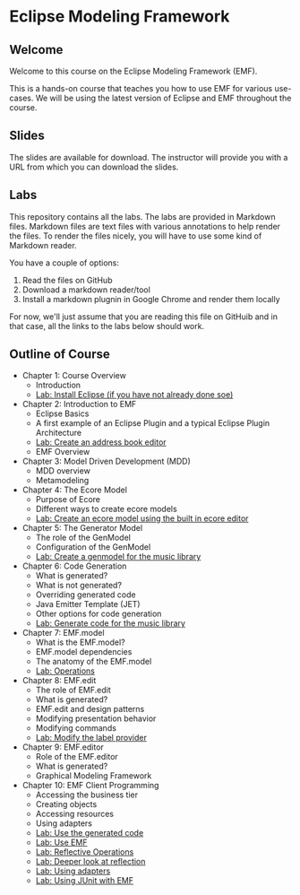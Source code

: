 # Eclipse Modeling Framework

## Welcome

Welcome to this course on the Eclipse Modeling Framework (EMF).

This is a hands-on course that teaches you how to use EMF for various use-cases.
We will be using the latest version of Eclipse and EMF throughout the course.

## Slides

The slides are available for download.
The instructor will provide you with a URL from which you can download the slides.

## Labs

This repository contains all the labs.
The labs are provided in Markdown files.
Markdown files are text files with various annotations to help render the files.
To render the files nicely, you will have to use some kind of Markdown reader.

You have a couple of options:

1. Read the files on GitHub
2. Download a markdown reader/tool
3. Install a markdown plugnin in Google Chrome and render them locally

For now, we'll just assume that you are reading this file on GitHuib and in that case, all the links to the labs below should work.

## Outline of Course

* Chapter 1: Course Overview
  * Introduction
  * [Lab: Install Eclipse (if you have not already done soe)](labs/00_installation.md)
* Chapter 2: Introduction to EMF
  * Eclipse Basics
  * A first example of an Eclipse Plugin and a typical Eclipse Plugin Architecture
  * [Lab: Create an address book editor](labs/02_AddressBook.md)
  * EMF Overview
* Chapter 3: Model Driven Development (MDD)
  * MDD overview
  * Metamodeling
* Chapter 4: The Ecore Model
  * Purpose of Ecore
  * Different ways to create ecore models
  * [Lab: Create an ecore model using the built in ecore editor](labs/03_MusicLibraryWithEcore.md)
* Chapter 5: The Generator Model
  * The role of the GenModel
  * Configuration of the GenModel
  * [Lab: Create a genmodel for the music library](labs/04_Genmodel.md)
* Chapter 6: Code Generation
  * What is generated?
  * What is not generated?
  * Overriding generated code
  * Java Emitter Template (JET)
  * Other options for code generation
  * [Lab: Generate code for the music library](labs/05_ModifyGenModel.md)
* Chapter 7: EMF.model
  * What is the EMF.model?
  * EMF.model dependencies
  * The anatomy of the EMF.model
  * [Lab: Operations](labs/06_Operation.md)
* Chapter 8: EMF.edit
  * The role of EMF.edit
  * What is generated?
  * EMF.edit and design patterns
  * Modifying presentation behavior
  * Modifying commands
  * [Lab: Modify the label provider](labs/07_ModifyLabelProvider.md)
* Chapter 9: EMF.editor
  * Role of the EMF.editor
  * What is generated?
  * Graphical Modeling Framework
* Chapter 10: EMF Client Programming
  * Accessing the business tier
  * Creating objects
  * Accessing resources
  * Using adapters
  * [Lab: Use the generated code](labs/08_UseGeneratedCode.md)
  * [Lab: Use EMF](labs/09_use-emf.md)
  * [Lab: Reflective Operations](labs/10_reflective-operations.md)
  * [Lab: Deeper look at reflection](labs/11_Reflective2.md)
  * [Lab: Using adapters](labs/12_adapters.md)
  * [Lab: Using JUnit with EMF](labs/13_junit.md)
